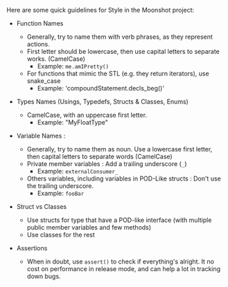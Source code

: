 Here are some quick guidelines for Style in the Moonshot project:

* Function Names
	* Generally, try to name them with verb phrases, as they represent actions.
	* First letter should be lowercase, then use capital letters to separate works. (CamelCase) 
		* Example: `me.amIPretty()`
	* For functions that mimic the STL (e.g. they return iterators), use snake_case
		* Example: 'compoundStatement.decls_beg()'

* Types Names (Usings, Typedefs, Structs & Classes, Enums)
	* CamelCase, with an uppercase first letter.
		* Example: "MyFloatType"

* Variable Names :
	* Generally, try to name them as noun. Use a lowercase first letter, then capital letters to separate words (CamelCase)
	* Private member variables : Add a trailing underscore (`_`)
		* Example: `externalConsumer_`
	* Others variables, including variables in POD-Like structs : Don't use the trailing underscore.
		* Example: `fooBar`

* Struct vs Classes
	* Use structs for type that have a POD-like interface (with multiple public member variables and few methods)
	* Use classes for the rest

* Assertions
	* When in doubt, use `assert()` to check if everything's alright. It no cost on performance in release mode, and can help a lot in tracking down bugs.
